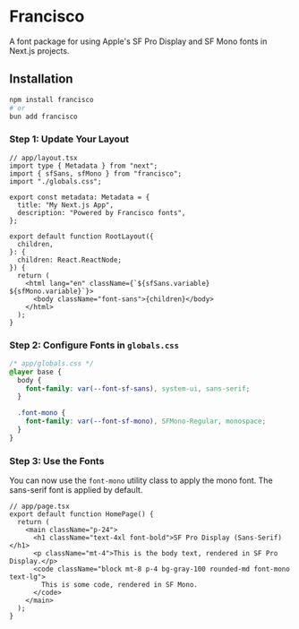 # Francisco

A font package for using Apple's SF Pro Display and SF Mono fonts in Next.js projects.

## Installation

```bash
npm install francisco
# or
bun add francisco
```

### Step 1: Update Your Layout

```tsx
// app/layout.tsx
import type { Metadata } from "next";
import { sfSans, sfMono } from "francisco";
import "./globals.css";

export const metadata: Metadata = {
  title: "My Next.js App",
  description: "Powered by Francisco fonts",
};

export default function RootLayout({
  children,
}: {
  children: React.ReactNode;
}) {
  return (
    <html lang="en" className={`${sfSans.variable} ${sfMono.variable}`}>
      <body className="font-sans">{children}</body>
    </html>
  );
}
```

### Step 2: Configure Fonts in `globals.css`

```css
/* app/globals.css */
@layer base {
  body {
    font-family: var(--font-sf-sans), system-ui, sans-serif;
  }

  .font-mono {
    font-family: var(--font-sf-mono), SFMono-Regular, monospace;
  }
}
```

### Step 3: Use the Fonts

You can now use the `font-mono` utility class to apply the mono font. The sans-serif font is applied by default.

```tsx
// app/page.tsx
export default function HomePage() {
  return (
    <main className="p-24">
      <h1 className="text-4xl font-bold">SF Pro Display (Sans-Serif)</h1>
      <p className="mt-4">This is the body text, rendered in SF Pro Display.</p>
      <code className="block mt-8 p-4 bg-gray-100 rounded-md font-mono text-lg">
        This is some code, rendered in SF Mono.
      </code>
    </main>
  );
}
```
